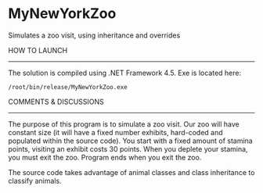 # MyNewYorkZoo
Simulates a zoo visit, using inheritance and overrides

HOW TO LAUNCH
___

The solution is compiled using .NET Framework 4.5.
Exe is located here:

	/root/bin/release/MyNewYorkZoo.exe


COMMENTS & DISCUSSIONS
___

The purpose of this program is to simulate a zoo visit.  Our zoo will have constant size (it will have a fixed number exhibits, hard-coded and populated within the source code).  You start with a fixed amount of stamina points, visiting an exhibit costs 30 points.  When you deplete your stamina, you must exit the zoo.  Program ends when you exit the zoo.

The source code takes advantage of animal classes and class inheritance to classify animals.
